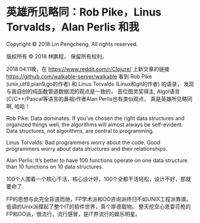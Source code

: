 # 英雄所见略同：Rob Pike，Linus Torvalds，Alan Perlis 和我

Copyright © 2018 Lin Pengcheng. All rights reserved.

版权所有 © 2018 林鹏程， 保留所有权利。

2018.04.11晚，在 https://www.reddit.com/r/Clojure/ 上新文章的链接 https://github.com/walkable-server/walkable 
看到 Rob Pike (unix,utf8,plan9,go的作者) 和 Linus Torvalds (Linux和git的作者) 的语录，
发现与我自创的纯函数管道数据流的观点是一致的，
首位图灵奖得主, Algol语言(C/C++/Pascal等语言的鼻祖)作者Alan Perlis也有类似观点，
真是英雄所见略同啊, 哈哈！

Rob Pike: Data dominates. If you’ve chosen the right data structures and organized things well, the algorithms will almost always be self-evident. Data structures, not algorithms, are central to programming.

Linus Torvalds: Bad programmers worry about the code. Good programmers worry about data structures and their relationships.

Alan Perlis: It’s better to have 100 functions operate on one data structure than 10 functions on 10 data structures.

100个人围着一个核心干活，核心设计好，100个全都干活轻松，设计不好，那就要命了.

FP的思想与此完全背道而驰，FP学术派和OO咨询派终归不如UNIX工程派靠谱。低调的Unix派撑起了整个IT的软件世界，真个厚德载物。
整天挖空心思耍花枪的FP和OO派，很流行，流行感冒，是IT界流行的娱乐明星。
